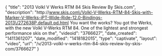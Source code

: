 {
    "title": "2013 Volkl V Werks RTM 84 Skis Review By Skis.com",
    "description": "http:\/\/www.skis.com\/Volkl-V-Werks-RTM-84-Skis-with-Marker-V-Werks-iPT-Wide-Ride-12.0-Bindings-2013\/272638P,default,pd.html  You want the works? You got the Werks, with the new Volkl V-Werks RTM 84. One of the lightest and strongest performance skis on the",
    "videoid": "3766627",
    "date_created": "1411361207",
    "date_modified": "1418182015",
    "type": "captivate",
    "layout": "video",
    "url": "\/v\/2013-volkl-v-werks-rtm-84-skis-review-by-skis-com\/3766627"
}